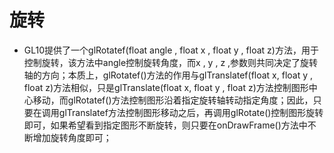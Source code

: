 #  旋转
+ GL10提供了一个glRotatef(float angle , float x , float y , float z)方法，用于控制旋转，该方法中angle控制旋转角度，而x , y , z  ,参数则共同决定了旋转轴的方向；本质上，glRotatef()方法的作用与glTranslatef(float x,  float y , float z)方法相似，只是glTranslate(float x, float y , float z)方法控制图形中心移动，而glRotatef()方法控制图形沿着指定旋转轴转动指定角度；因此，只要在调用glTranslatef方法控制图形移动之后，再调用glRotate()控制图形旋转即可，如果希望看到指定图形不断旋转，则只要在onDrawFrame()方法中不断增加旋转角度即可；
